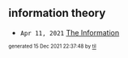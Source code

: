 ## information theory


* <code>Apr 11, 2021</code> [The Information](2021-04-11T18-17-33-the-information.md)

<sup><sub>generated 15 Dec 2021 22:37:48 by <a href='https://github.com/senorprogrammer/til'>til</a></sub></sup>
